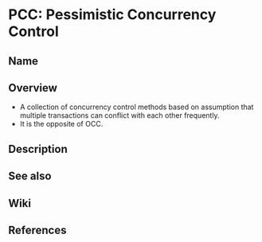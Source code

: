 # PCC: Pessimistic Concurrency Control

## Name

## Overview
- A collection of concurrency control methods based on assumption that multiple transactions can conflict with each other frequently.
- It is the opposite of OCC.

## Description

## See also

## Wiki

## References
